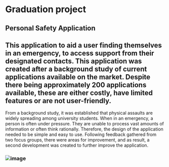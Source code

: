 # Graduation project


## Personal Safety Application



## This application to aid a user finding themselves in an emergency, to access support from their designated contacts. This application was created after a background study of current applications available on the market. Despite there being approximately 200 applications available, these are either costly, have limited features or are not user-friendly.
From a background study, it was established that physical assaults are widely spreading among university students. When in an emergency, a person is often under pressure. They are unable to process vast amounts of information or often think rationally. Therefore, the design of the application needed to be simple and easy to use. Following feedback gathered from two focus groups, there were areas for improvement, and as result, a second development was created to further improve the application.

### ![image](https://user-images.githubusercontent.com/35266259/179312621-84b60d24-3eec-46e2-870c-9c1bb6384a41.png)
